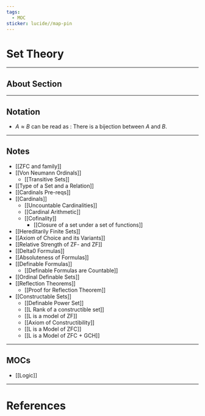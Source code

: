 ```yaml
---
tags:
  - MOC
sticker: lucide//map-pin
---
```

# Set Theory
---
## About Section

---
## Notation
- $A\approx B$ can be read as : There is a bijection between $A$ and $B$.

--- 
## Notes
- [[ZFC and family]]
- [[Von Neumann Ordinals]]
	- [[Transitive Sets]]
- [[Type of a Set and a Relation]]
- [[Cardinals Pre-reqs]]
- [[Cardinals]]
	- [[Uncountable Cardinalities]]
	- [[Cardinal Arithmetic]]
	- [[Cofinality]]
		- [[Closure of a set under a set of functions]]
- [[Hereditarily Finite Sets]]
- [[Axiom of Choice and its Variants]]
- [[Relative Strength of ZF- and ZF]]
- [[Delta0 Formulas]]
- [[Absoluteness of Formulas]]
- [[Definable Formulas]]
	- [[Definable Formulas are Countable]]
- [[Ordinal Definable Sets]]
- [[Reflection Theorems]]
	- [[Proof for Reflection Theorem]]
- [[Constructable Sets]]
	- [[Definable Power Set]]
	- [[L Rank of a constructible set]]
	- [[L is a model of ZF]]
	- [[Axiom of Constructibility]]
	- [[L is a Model of ZFC]]
	- [[L is a Model of ZFC + GCH]]


--- 
## MOCs
- [[Logic]]

---
# References